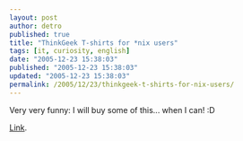 ```yaml
---
layout: post
author: detro
published: true
title: "ThinkGeek T-shirts for *nix users"
tags: [it, curiosity, english]
date: "2005-12-23 15:38:03"
published: "2005-12-23 15:38:03"
updated: "2005-12-23 15:38:03"
permalink: /2005/12/23/thinkgeek-t-shirts-for-nix-users/
---
```


Very very funny: I will buy some of this... when I can! :D

<a href="http://www.ikaro.net/articoli/cnt/magliette_geeks-00151.html">Link</a>.
